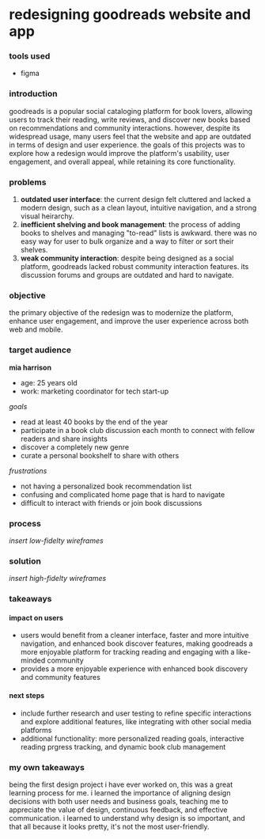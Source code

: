 # redesigning goodreads website and app

### tools used
- figma

### introduction
goodreads is a popular social cataloging platform for book lovers, allowing users to track their reading, write reviews, and discover new books based on recommendations and community interactions. however, despite its widespread usage, many users feel that the website and app are outdated in terms of design and user experience. the goals of this projects was to explore how a redesign would improve the platform's usability, user engagement, and overall appeal, while retaining its core functionality.

### problems 
1. **outdated user interface**: the current design felt cluttered and lacked a modern design, such as a clean layout, intuitive navigation, and a strong visual heirarchy.
2. **inefficient shelving and book management**: the process of adding books to shelves and managing "to-read" lists is awkward. there was no easy way for user to bulk organize and a way to filter or sort their shelves.
3. **weak community interaction**: despite being designed as a social platform, goodreads lacked robust community interaction features. its discussion forums and groups are outdated and hard to navigate.

### objective
the primary objective of the redesign was to modernize the platform, enhance user engagement, and improve the user experience across both web and mobile.

### target audience
<!-- add user persona -->
**mia harrison**
- age: 25 years old
- work: marketing coordinator for tech start-up

*goals*
- read at least 40 books by the end of the year
- participate in a book club discussion each month to connect with fellow readers and share insights
- discover a completely new genre
- curate a personal bookshelf to share with others
  
*frustrations*
- not having a personalized book recommendation list
- confusing and complicated home page that is hard to navigate
- difficult to interact with friends or join book discussions


### process
*insert low-fidelty wireframes*



### solution
*insert high-fidelty wireframes*




### takeaways
#### impact on users
- users would benefit from a cleaner interface, faster and more intuitive navigation, and enhanced book discover features, making goodreads a more enjoyable platform for tracking reading and engaging with a like-minded community
- provides a more enjoyable experience with enhanced book discovery and community features

#### next steps
- include further research and user testing to refine specific interactions and explore additional features, like integrating with other social media platforms
- additional functionality: more personalized reading goals, interactive reading prgress tracking, and dynamic book club management

### my own takeaways
being the first design project i have ever worked on, this was a great learning process for me. i learned the importance of aligning design decisions with both user needs and business goals, teaching me to appreciate the value of design, continuous feedback, and effective communication. i learned to understand why design is so important, and that all because it looks pretty, it's not the most user-friendly.

